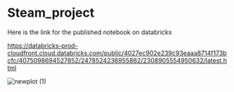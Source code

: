 # Steam_project

Here is the link for the published notebook on databricks

https://databricks-prod-cloudfront.cloud.databricks.com/public/4027ec902e239c93eaaa8714f173bcfc/4075098694527852/2478524236955862/2308905554950632/latest.html

![newplot (1)](https://github.com/user-attachments/assets/1e4668b6-75b6-48eb-a8f3-fa619681965d)

